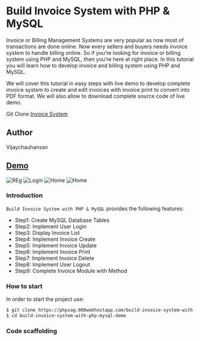 # Build Invoice System with PHP & MySQL

Invoice or Billing Management Systems are very popular as now most of transactions are done online. Now every sellers and buyers needs invoice system to handle billing online. So if you’re looking for invoice or billing system using PHP and MySQL, then you’re here at right place. In this tutorial you will learn how to develop invoice and billing system using PHP and MySQL.

We will cover this tutorial in easy steps with live demo to develop complete invoice system to create and edit invoices with invoice print to convert into PDF format. We will also allow to download complete source code of live demo.

Git Clone [Invoice System](https://github.com/vijaychauhanssn/build-invoice-system-with-php-mysql-demo) 

## Author
 Vijaychauhanssn
## [Demo](https://phpzag.000webhostapp.com/build-invoice-system-with-php-mysql-demo/)

![REg](https://2.bp.blogspot.com/-C3qR_iBhKEE/XO5ojRbOrGI/AAAAAAAAJms/T0lnHH1CmDEfhYROfw1XJ9biRRukITEEACLcBGAs/s1600/2019-05-29-16-27-localhost.png) 
![Login](https://4.bp.blogspot.com/-Q87mppF-N6k/XO5oq8zbUlI/AAAAAAAAJmw/D2rdZ6MNoho7SMdGme8w0VU52xcHHLcrwCLcBGAs/s1600/2019-05-29-16-28-localhost%2B%25281%2529.png) 
![Home](https://2.bp.blogspot.com/-et8y66snei0/XO5ouk8wfCI/AAAAAAAAJm0/_5zaxBOoa8UaypaLB1lEAPEpLBSmUbb-QCLcBGAs/s1600/2019-05-29-16-28-localhost.png) 
![Home](https://2.bp.blogspot.com/-m7A-40k_MHk/XO5oxrnb2GI/AAAAAAAAJm4/6lbm-QzrTfshCXosH_s0fqIXuyoRREYWQCLcBGAs/s1600/2019-05-29-16-29-localhost.png) 

### Introduction


`Build Invoice System with PHP & MySQL` provides the following features:

*   Step1: Create MySQL Database Tables
*   Step2: Implement User Login
*   Step3: Display Invoice List
*   Step4: Implement Invoice Create
*   Step5: Implement Invoice Update
*   Step6: Implement Invoice Print
*   Step7: Implement Invoice Delete
*   Step8: Implement User Logout
*   Step9: Complete Invoice Module with Method

### How to start


In order to start the project use:

```bash
$ git clone https://phpzag.000webhostapp.com/build-invoice-system-with-php-mysql-demo/
$ cd build-invoice-system-with-php-mysql-demo
```

### Code scaffolding


